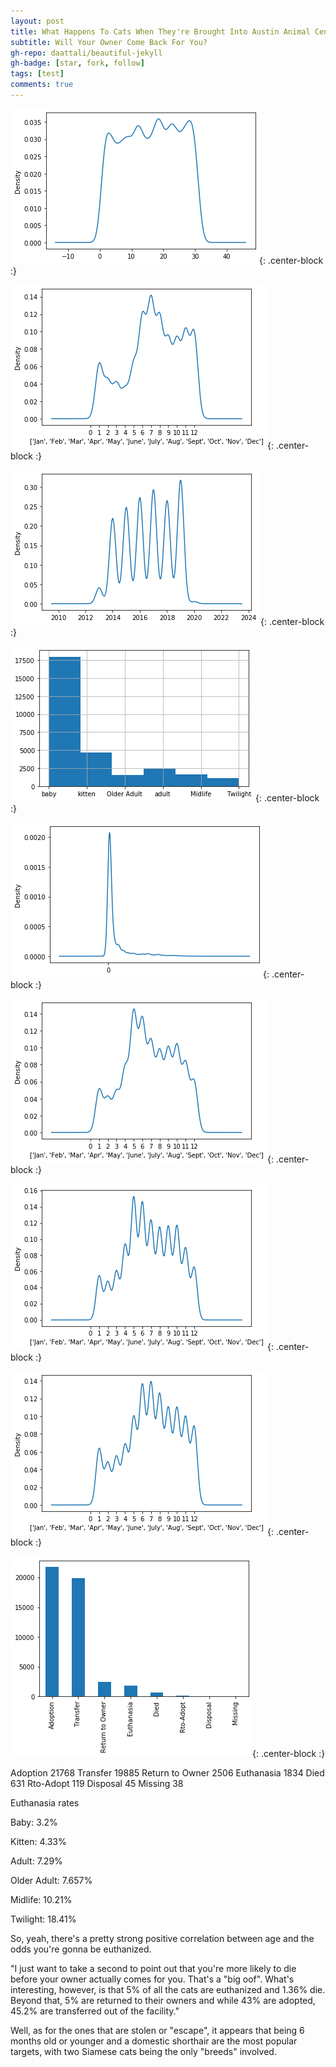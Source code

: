 ```yaml
---
layout: post
title: What Happens To Cats When They're Brought Into Austin Animal Center Shelter?
subtitle: Will Your Owner Come Back For You?
gh-repo: daattali/beautiful-jekyll
gh-badge: [star, fork, follow]
tags: [test]
comments: true
---
```



![Adoptions By Days Of The Month](https://github.com/Travistyse/Travistyse.github.io/blob/master/img/AdoptionDays.png?raw=true){: .center-block :}

![Adoptions By Days Of The Month](https://github.com/Travistyse/Travistyse.github.io/blob/master/img/AdoptionMonths.png?raw=true){: .center-block :}

![Adoptions By Days Of The Month](https://github.com/Travistyse/Travistyse.github.io/blob/master/img/AdoptionYears.png?raw=true){: .center-block :}

![Adoptions By Days Of The Month](https://github.com/Travistyse/Travistyse.github.io/blob/master/img/AgeBins.png?raw=true){: .center-block :}

![Adoptions By Days Of The Month](https://github.com/Travistyse/Travistyse.github.io/blob/master/img/AgeUponOutcomeAdopted.png?raw=true){: .center-block :}

![Adoptions By Days Of The Month](https://github.com/Travistyse/Travistyse.github.io/blob/master/img/Intake_Adopted.png?raw=true){: .center-block :}

![Adoptions By Days Of The Month](https://github.com/Travistyse/Travistyse.github.io/blob/master/img/IntakeMonths.png?raw=true){: .center-block :}

![Adoptions By Days Of The Month](https://github.com/Travistyse/Travistyse.github.io/blob/master/img/OutcomeMonths.png?raw=true){: .center-block :}

![Adoptions By Days Of The Month](https://github.com/Travistyse/Travistyse.github.io/blob/master/img/OutcomeType.png?raw=true){: .center-block :}

Adoption           21768
Transfer           19885
Return to Owner     2506
Euthanasia          1834
Died                 631
Rto-Adopt            119
Disposal              45
Missing               38

Euthanasia rates


Baby:        3.2%

Kitten:      4.33%

Adult:       7.29%

Older Adult: 7.657%

Midlife:     10.21%

Twilight:    18.41%


So, yeah, there's a pretty strong positive correlation between age and the odds you're gonna be euthanized.

 "I just want to take a second to point out that you're more likely to die before your owner actually comes for you. That's a "big oof". What's interesting, however, is that 5% of all the cats are euthanized and 1.36% die. Beyond that, 5% are returned to their owners and while 43% are adopted, 45.2% are transferred out of the facility."
 
Well, as for the ones that are stolen or "escape", it appears that being 6 months old or younger and a domestic shorthair are the most popular targets, with two Siamese cats being the only "breeds" involved.
